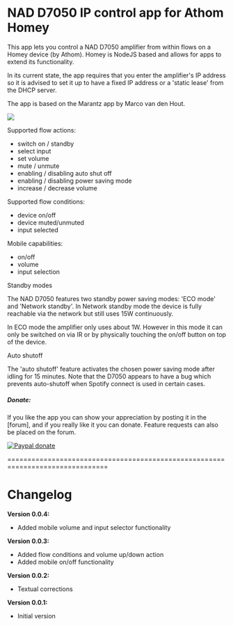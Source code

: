 # NAD D7050 IP control app for Athom Homey

This app lets you control a NAD D7050 amplifier from within flows on a Homey device (by Athom). Homey is NodeJS based and allows for apps to extend its functionality.

In its current state, the app requires that you enter the amplifier's IP address so it is advised to set it up to have a fixed IP address or a 'static lease' from the DHCP server.

The app is based on the Marantz app by  Marco van den Hout. 

![](https://drive.google.com/uc?id=0B4QdLfQ7j41JUHRfTmRHT3JGT0k)

Supported flow actions:

* switch on / standby
* select input
* set volume
* mute / unmute
* enabling / disabling auto shut off
* enabling / disabling power saving mode
* increase / decrease volume

Supported flow conditions:

* device on/off
* device muted/unmuted
* input selected

Mobile capabilities:

* on/off
* volume
* input selection

Standby modes

The NAD D7050 features two standby power saving modes: 'ECO mode' and 'Network standby'. In Network standby mode the device is fully reachable via the network but still uses 15W continuously.

In ECO mode the amplifier only uses about 1W. However in this mode it can only be switched on via IR or by physically touching the on/off button on top of the device. 

Auto shutoff

The 'auto shutoff' feature activates the chosen power saving mode after idling for 15 minutes. Note that the D7050 appears to have a bug which prevents auto-shutoff when Spotify connect is used in certain cases.

##### Donate: #####
If you like the app you can show your appreciation by posting it in the [forum],
and if you really like it you can donate. Feature requests can also be placed on
the forum.

[![Paypal donate][pp-donate-image]][pp-donate-link]

===============================================================================
# Changelog

**Version 0.0.4:**
- Added mobile volume and input selector functionality


**Version 0.0.3:**
- Added flow conditions and volume up/down action
- Added mobile on/off functionality

**Version 0.0.2:**
- Textual corrections

**Version 0.0.1:**
- Initial version

[pp-donate-link]: https://www.paypal.me/Baretta
[pp-donate-image]: https://www.paypalobjects.com/en_US/i/btn/btn_donate_SM.gif
